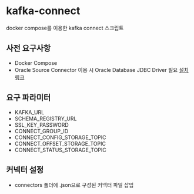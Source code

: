 # kafka-connect
docker compose를 이용한 kafka connect 스크립트

## 사전 요구사항
- Docker Compose
- Oracle Source Connector 이용 시 Oracle Database JDBC Driver 필요 [설치링크](https://www.oracle.com/kr/database/technologies/appdev/jdbc-downloads.html)

## 요구 파라미터
- KAFKA_URL  
- SCHEMA_REGISTRY_URL  
- SSL_KEY_PASSWORD  
- CONNECT_GROUP_ID
- CONNECT_CONFIG_STORAGE_TOPIC
- CONNECT_OFFSET_STORAGE_TOPIC
- CONNECT_STATUS_STORAGE_TOPIC

## 커넥터 설정
- connectors 폴더에 .json으로 구성된 커넥터 파일 삽입